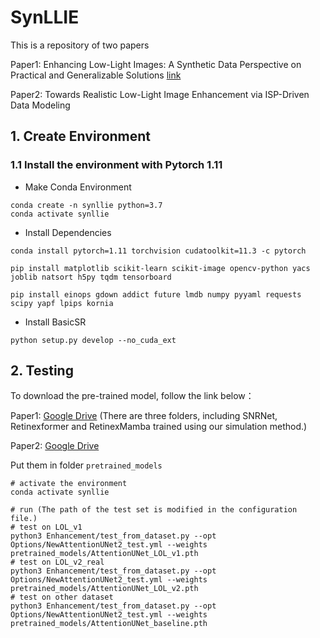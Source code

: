# SynLLIE
This is a repository of two papers

Paper1: Enhancing Low-Light Images: A Synthetic Data Perspective on Practical and Generalizable Solutions [link](https://doi.org/10.1609/aaai.v39i6.32617)

Paper2: Towards Realistic Low-Light Image Enhancement via ISP-Driven Data Modeling

## 1. Create Environment


### 1.1 Install the environment with Pytorch 1.11

- Make Conda Environment
```
conda create -n synllie python=3.7
conda activate synllie
```

- Install Dependencies
```
conda install pytorch=1.11 torchvision cudatoolkit=11.3 -c pytorch

pip install matplotlib scikit-learn scikit-image opencv-python yacs joblib natsort h5py tqdm tensorboard

pip install einops gdown addict future lmdb numpy pyyaml requests scipy yapf lpips kornia
```

- Install BasicSR
```
python setup.py develop --no_cuda_ext
```

## 2. Testing

To download the pre-trained model, follow the link below：

Paper1: [Google Drive](https://drive.google.com/drive/folders/1eMRYNUgcTAduv4OVnajEkeELWaG_clr-?usp=drive_link) (There are three folders, including SNRNet, Retinexformer and RetinexMamba trained using our simulation method.)

Paper2: [Google Drive](https://drive.google.com/drive/folders/1tBYkZ7gXaI_sh8UGcXQfoPqAn4TB8fQU?usp=sharing)

Put them in folder `pretrained_models`

```shell
# activate the environment
conda activate synllie

# run (The path of the test set is modified in the configuration file.)
# test on LOL_v1
python3 Enhancement/test_from_dataset.py --opt Options/NewAttentionUNet2_test.yml --weights pretrained_models/AttentionUNet_LOL_v1.pth
# test on LOL_v2_real
python3 Enhancement/test_from_dataset.py --opt Options/NewAttentionUNet2_test.yml --weights pretrained_models/AttentionUNet_LOL_v2.pth
# test on other dataset
python3 Enhancement/test_from_dataset.py --opt Options/NewAttentionUNet2_test.yml --weights pretrained_models/AttentionUNet_baseline.pth 
